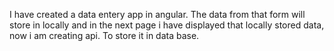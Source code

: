 I have created a data entery app in angular. The data from that form will store in locally and in the next page i have displayed that locally stored data, now i am creating api. To store it in data base.
